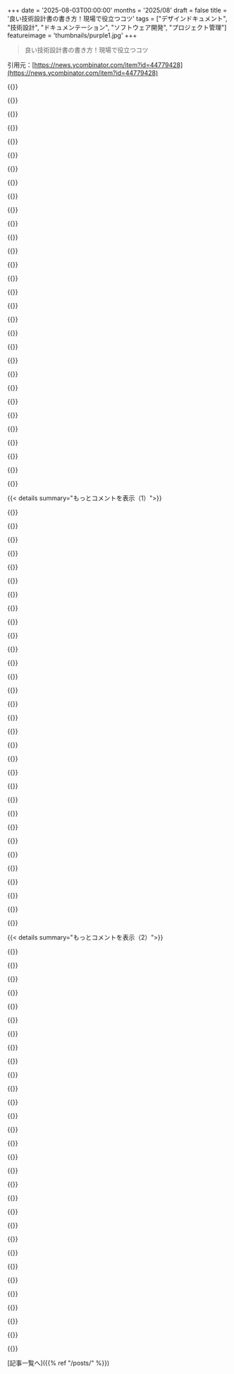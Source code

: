 +++
date = '2025-08-03T00:00:00'
months = '2025/08'
draft = false
title = '良い技術設計書の書き方！現場で役立つコツ'
tags = ["デザインドキュメント", "技術設計", "ドキュメンテーション", "ソフトウェア開発", "プロジェクト管理"]
featureimage = 'thumbnails/purple1.jpg'
+++

> 良い技術設計書の書き方！現場で役立つコツ

引用元：[https://news.ycombinator.com/item?id=44779428](https://news.ycombinator.com/item?id=44779428)




{{<matomeQuote body="技術設計書は三層構造が良いよ。一層目は問題提起、ゴール、ノンゴール、要求事項。二層目は機能仕様で、外部から見たシステムの動きを記述。三層目は技術仕様で、内部構造を説明するんだ。各セクションは前のセクションから派生して、問題理解、要件の適切性、機能仕様の要件達成、技術仕様の実装を正当化すべきだよ。もし最初の層に問題があれば、それ以降を読む必要はないしね。よくあるのは技術仕様だけ書かれた設計書だけど、これだとレビューで適切なフィードバックができないんだ。そもそも解決すべき問題がチーム内で合意されてるかも怪しいよね。" userName="nickm12" createdAt="2025/08/04 05:52:24" color="#45d325">}}




{{<matomeQuote body="この三層構造に付け足しね。一層目には利害関係者を明確にして、現状のAS-ISをスクリーンショット付きで記述すると、みんな何の話かすぐ分かるよ。二層目には検討した代替案と、それを選ばなかった理由もリストアップするといいね。三層目は開発者が選んだ技術設計についてメモを書く感じで、最も重要なのは選択理由だよ。どの層でも参照を追加して使おう。あと、『Less is more』って感じで、長文より一枚の絵の方がずっと伝わるからね。" userName="barrystaes" createdAt="2025/08/04 15:23:11" color="#ff5c5c">}}




{{<matomeQuote body="うん、全部同意だよ。全ての設計書に全てのセクションが必要ってわけじゃないけど、読者が背景とか利害関係者を知ると助かるなら、それは設計の前に書くべきだね。" userName="nickm12" createdAt="2025/08/05 02:35:47" color="#785bff">}}




{{<matomeQuote body="ちょっと補足だけど、各セクションには可能性の分岐があるんだ。ある問題に対しては色々な機能仕様で解決できるし、ある機能仕様に対しても色々な実装方法がある。これらの可能性の中から選択する行為が『設計』なんだよ。だから設計書には、どんな選択をしたか（時には選ばなかった選択も）と、その理由をちゃんと書き出すべきなんだ。" userName="nickm12" createdAt="2025/08/05 02:49:16" color="#ff33a1">}}




{{<matomeQuote body="参照実装のセクションとか、形式的証明も良いかもね。例えば、セキュアなプロトコルについて議論する時には特に役立つんじゃないかな。" userName="amelius" createdAt="2025/08/04 09:07:47" color="">}}




{{<matomeQuote body="うん！Non-goalsってめちゃくちゃ大事だよ。ITの世界だと全部仮想的だから、理論上は何でも可能だと思われがちだけど、明確な制限を設けないと解決策の空間が無限になっちゃって、プロジェクトが『セカンドシステム効果』でダメになっちゃうことだってあるんだ（最初のシステムでもね！）。機械工学や電気工学だと、物理的に不可能な目標は明らかだから、Non-goalsとしてわざわざ mention しなくてもいいんだけどね。" userName="jeffrallen" createdAt="2025/08/04 07:27:48" color="#785bff">}}




{{<matomeQuote body="記事からの引用で印象的なのが二つあるね。一つはXのスクリーンショットから『書くというプロセスが、あなたのアイデアを10倍良くする』ってとこ。もう一つは冒頭近くの『最も説得すべき人は、著者自身だ』ってとこ。設計書って本当に重要で、長年この業界にいるけど、Product Managerと名乗る人たちも含め、設計書のアイデアに反発するのを見ると未だに驚くよ。Leslie Lamportも言ってたけど、『書くことは、私たちの思考がいかに雑であるかを教えてくれる、自然な方法だ』ってね。技術的な文章の質を上げたい人は、『Write Like an Amazonian』を読んでみるといいよ：https://medium.com/@apappascs/write-like-an-amazonian-14-tip..." userName="patrickmay" createdAt="2025/08/03 21:16:03" color="#785bff">}}




{{<matomeQuote body="『形容詞をデータに置き換えろ』って考え方がIT業界全体に浸透しすぎたせいで、今もらう履歴書は数字で溢れかえってて、正直どう評価したらいいのか分からないんだよね。" userName="apwell23" createdAt="2025/08/03 21:53:42" color="">}}




{{<matomeQuote body="もうこれ以上、『XをN%削減した』って言う『ベテランのプロフェッショナル』からの履歴書が来たら、採用活動を閉じて、IT業界を辞めて、世捨て人になるからね。追伸：このコメントを打ってる最中に、まさにそんな履歴書が来て、今モンゴルへ逃亡しようとしてるよ。" userName="MOARDONGZPLZ" createdAt="2025/08/03 22:04:33" color="">}}




{{<matomeQuote body="レジュメに数字を書くことへの批判がわからないな。俺は会社でEC2費用を1000万ドル削減した。これは誇れる実績だ。レジュメにはどう書けばいい？「EC2費用を大幅削減！」か？デタラメなレジュメが多いのはわかるが、それは面接で確認すればいい話。俺は自分の成果について全て話せるし、他の人もそうあるべきだ。できなきゃ誇張だとわかるだろ。" userName="atomicnumber3" createdAt="2025/08/04 01:18:54" color="#45d325">}}




{{<matomeQuote body="ジュニアレベルの採用経験しかないが、レジュメの実績はあまり気にしなかったな。俺が見てたのは「能力」だ。EC2の例は例外だが、大抵の実績は評価基準がない。「2400万ドル管理した」って言われても、もっと管理してる人もいるかもだし、本人が怠け者だった可能性もあるだろ？それより、どんな問題を解決できるか、どんなツールや技術に詳しいかを知りたい。数字だけじゃ役に立たない。" userName="cfiggers" createdAt="2025/08/04 10:42:30" color="#ff33a1">}}




{{<matomeQuote body="レジュメで嘘をつくなら、評価段階ではどうしようもない。多くのレジュメがデタラメなスキルを書いてる。候補者の実績や貢献が自分の会社にどう関連するか不明なら、それは質の低いレジュメだ。実績が重要なのは、再現性があるはずだから。「くだらない修正で何百ものエンジニアリング時間を削減した」ってのが本当なら、その人は時間短縮もでき、自分の仕事の意味も理解してるはずだ。" userName="Sinthrill" createdAt="2025/08/04 15:00:11" color="#785bff">}}




{{<matomeQuote body="解決してきた問題については、解決できる問題よりもごまかしが効かない部分がある。" userName="Thrymr" createdAt="2025/08/04 18:06:27" color="">}}




{{<matomeQuote body="面接官として何百回も経験したけど、レジュメの記述は不完全なことが多い。「レイテンシを5％削減」なら中央値かロングテールか聞くし、「MLモデルで収益X%増」ならどんな層に影響があったか、回帰や対照群は？と聞くね。技術詳細にこだわるかより、本当に理解してるか確認したい。理解してないなら不採用。もし本当なら良いアイスブレイクになる。PS: 君を面接するなら「どうやったか」聞くよ。" userName="marcyb5st" createdAt="2025/08/04 07:28:09" color="#ff5733">}}




{{<matomeQuote body="それ全部レジュメに書くの？" userName="afro88" createdAt="2025/08/04 08:42:32" color="">}}




{{<matomeQuote body="いや、ヒントでいいんだ。「レイテンシをp99で」みたいに2語加えるだけで、仕様が明確になり信頼性が大幅に上がると思うよ。" userName="marcyb5st" createdAt="2025/08/04 09:12:30" color="#ff5c5c">}}




{{<matomeQuote body="その成功例は良いね。でも、経験2年未満のジュニア開発者のレジュメで、すべての項目がビジネス目標達成ばかりで、技術スキルがほとんど書かれてないのを最近よく見るよ。10年以上採用マネージャーをしてるけど、最近の傾向だね。" userName="taude" createdAt="2025/08/04 11:56:11" color="">}}




{{<matomeQuote body="そのやり方はRedditの`/csmajors`とか`/cscareers`とかで常に説かれてるフォーミュラだね。" userName="apwell23" createdAt="2025/08/04 12:33:24" color="">}}




{{<matomeQuote body="技術系の面接官に感銘を与えたいなら、どれだけ儲けたかより、どんなスマートなアイデアを出してどう実装したかの方が興味を持たれるだろうね。" userName="teiferer" createdAt="2025/08/04 07:03:55" color="">}}




{{<matomeQuote body="それで全然OKだよ。面接でその成果をどうやって出したか説明し、スキルを示すことが重要。そこで多くのデタラメはバレるんだ。数字が多すぎたり、正確すぎたりする履歴書は捨てたことないね。むしろ、漠然としてて事実に基づかない大げさな言葉ばかりで情報が少ない履歴書に注意してるよ。" userName="paffdragon" createdAt="2025/08/04 07:14:40" color="#ff33a1">}}




{{<matomeQuote body="ここでいくら文句言っても、俺も含めほとんどの読者が数字を流し読みしてる事実は変わらないよ。お前が言うように、ほとんどがデタラメだからな。だから気にしないなら今のままでもいいけど、気にするなら自分を際立たせる別の伝え方を考えてみたらどうかな。" userName="pertymcpert" createdAt="2025/08/04 02:42:40" color="">}}




{{<matomeQuote body="俺は履歴書でそうするの好きだし、俺の知ってるほとんどの人もそうだね。調査結果見てみたいけど、一般的とは思えないな。とはいえ、俺は通常、コードを速くするといった、とても測定可能な領域に注目してるよ。" userName="SatvikBeri" createdAt="2025/08/04 03:14:57" color="#ff5733">}}




{{<matomeQuote body="ここ数年で大量の履歴書を読んで、そのやり方にはもううんざりしてるんだ。実際、今は数字を控えめに使ってる履歴書以外は好意的に見てないよ。俺が読んだ中で最高の履歴書（そして最強の候補者）は、自分のスキルと経験にすごく自信を持ってて、少し個性（できる範囲でね）を見せてた履歴書だったな。" userName="pertymcpert" createdAt="2025/08/05 21:33:13" color="#785bff">}}




{{<matomeQuote body="ジュニアデベロッパーには申し訳ないと思うよ。俺は今、自分のプロフェッショナルネットワーク経由じゃないと仕事考えないレベルだ。LinkedInとかの”ワンクリック応募”は、リモートワーカーにとって業界最悪の出来事だろうね。<br>俺の時代は、応募する会社に合わせて履歴書を調整して、関連する経験を強調してた。カバーレターも付けてたよ。毎日大量に応募しまくるとかじゃなかったな。" userName="zdragnar" createdAt="2025/08/04 06:21:03" color="">}}




{{<matomeQuote body="テクニカルポジションの採用マネージャーとして、これは問題ないし、”履歴書の専門家”もよく提案してる。俺が頭に来るのは、本人が担当した元の設計が問題で、それをあるべき状態に戻しただけなのに成果として語るパターンだね。これ、履歴書でも社内でもよく見るんだ。レベルが高いほど節約額は大きいけど、元々の無駄がひどかっただけってことが多いね。" userName="methods21" createdAt="2025/08/08 21:14:03" color="#45d325">}}




{{<matomeQuote body="俺はよく”XをN%削減”ってのを、ちょっとした嘘だと思って読んでるよ。N%がどれだけ正確に測定されたか、そしてそのN%全部が彼らの仕事によるもので、他の要因じゃないとどうやってわかるのか説明しないからね。だから、彼らは雑な仕事をしてて、優秀なエンジニアというよりは、お役所仕事に傾倒してるって印象を受けるんだ。" userName="silvestrov" createdAt="2025/08/04 09:47:54" color="#38d3d3">}}




{{<matomeQuote body="そういう数字を提示するのは、マネジメントをやる気にさせるために『Soft Skills Engineering』ポッドキャスト[0]でよく推奨されてるアドバイスだよ。数字の意味があるかどうかは疑わしいことが多いって意見には同意するね。<br>[0] https://softskills.audio/" userName="layer8" createdAt="2025/08/04 12:34:20" color="">}}




{{<matomeQuote body="履歴書にある数字入りの箇条書きの99%はでっち上げのでたらめだし、残りの1%も個人の功績とは言えないから、個人の履歴書に書くのは馬鹿げてるよ。" userName="kingkongjaffa" createdAt="2025/08/03 22:02:03" color="">}}




{{<matomeQuote body="その気持ちはわかるけど、結論には同意しないな。数字は悪用されることもあるけど、具体性があるから、それを問い詰めてデタラメだと指摘できる。数字を書かない人を責めないけど、それが本当に必要だったのか判断しにくいんだ。<br>採用マネージャーとして、外部企業の特定の仕事のエンジニアリング価値を主観的に評価したくはないけど、候補者が貢献すべき最高レベルの目標を理解してるかは知りたい。指標は、たとえ欠陥があっても、そういう会話の良いきっかけになるんだ。" userName="dasil003" createdAt="2025/08/04 00:56:03" color="#38d3d3">}}




{{<matomeQuote body="履歴書がゴミ箱行きにならないように言われてるから、みんなそうするんだ。悪いのは採用業界だよ。" userName="Lich" createdAt="2025/08/03 22:31:13" color="#ff5733">}}




{{< details summary="もっとコメントを表示（1）">}}

{{<matomeQuote body="採用担当は採用マネージャーの要求次第だよ。嘘つき候補者がすり抜けたり、特定の方法が良いと分かると、みんな真似してひどくなる。Leetcodeが良い例だね。業界全体で悪い採用を助長してるんだ。高給取りが低給取りを馬鹿にするのはおかしいし、採用担当を教育しないとダメだよ。" userName="kjellsbells" createdAt="2025/08/04 03:23:05" color="#ff33a1">}}




{{<matomeQuote body="「XをY%改善」みたいな数字は嘘くさいし、検証できないのにLinkedInとかで流行ってるよね。数字がなくても本質は伝わるし、俺は面接官として、ちゃんと貢献できる奴か見抜く質問をするから関係ないね。" userName="corytheboyd" createdAt="2025/08/03 22:50:49" color="#38d3d3">}}




{{<matomeQuote body="CVは非技術系のHR/採用担当がスクリーニングするから問題なんだ。ワンクリック応募で大量に来るし、HRは形式重視で「XをY%」を見る。本来は応募を制限して、HRが電話とかでしっかりスクリーニングすべきだよ。" userName="slt2021" createdAt="2025/08/04 00:01:43" color="#ff5733">}}




{{<matomeQuote body="デザインレビュアーとして、良いドキュメントは、難解な解決策でも読者にシンプルに伝わるようにするべきだよ。「時間があればもっと短い手紙を書いただろう」って言葉が好き。デザインドキュメントは複雑な事を簡潔に示し、開発の苦労話は別の場所へ。分かりやすく進む道を示すのが大事だね。" userName="B-Con" createdAt="2025/08/03 21:51:05" color="#785bff">}}




{{<matomeQuote body="「これでバイクシェッディングが起きるか？」「これってバイクシェッディングする価値あるか？」って自分に問いかけるんだ。初めて読む人にも難しいアイデアを簡単に理解させつつ、どうでもいいのにコメントされがちな問題は避けるのが目標だね。" userName="zeroCalories" createdAt="2025/08/04 03:36:27" color="#45d325">}}




{{<matomeQuote body="「時間があればもっと短い手紙を書いただろう」って言葉、俺も好きだよ。" userName="dkdcio" createdAt="2025/08/04 00:24:24" color="">}}




{{<matomeQuote body="「時間Tは長さLに反比例する」ってことだね。「T ∝ 1/L」だよ。" userName="wavemode" createdAt="2025/08/04 03:00:34" color="">}}




{{<matomeQuote body="むしろ「ΔLはlog(T)に比例する」って感じじゃない？数式だと「ΔL ∝ log(T)」だよ。" userName="layer8" createdAt="2025/08/04 12:42:10" color="">}}




{{<matomeQuote body="「設計は最適であるべき」ってのは、ちょっと違うと思うな。むしろ十分であることが大事。ソフトウェア設計は制約とトレードオフの対処だ。設計書ではそれらを明確にして、要件を満たすアプローチを示すべき。完璧は無理だし、問題は起きる。設計の目標はリスクを減らし、関係者に何をどう作るか伝える事さ。" userName="nickm12" createdAt="2025/08/04 05:39:11" color="#785bff">}}




{{<matomeQuote body="「許容できるトレードオフ」とか「要件と制約を満たす」って、結局「制約下の最適化」と同じじゃない？これで「最適じゃないけど十分な解決策」って話になるのが理解できないな。" userName="addcommitpush" createdAt="2025/08/04 06:23:18" color="">}}




{{<matomeQuote body="「最適」って辞書だと「最高」だけど、エンジニアリングでは「完璧じゃなくても複数の制約を満たすもの」って意味もあるんだよ。実際、「パレート最適」って概念が近い。トレードオフを明確にすれば、後で状況が変わった時に違う選択ができるから、設計書に書くのはめっちゃ大事だよ。" userName="bux93" createdAt="2025/08/04 06:53:34" color="#ff5733">}}




{{<matomeQuote body="「最適」って、大体は「ある目的関数に基づく最適」って解釈してる。技術設計だと考慮点が多いから目的を明確にするのは難しいよね。例えばネットワークサービスなら、コードのシンプルさ、レイテンシー、運用コストとか色々。もしもっと良い設計があったとしても、提示した設計で問題解決できて制約も満たしてるなら、それは失敗じゃないって思うな。" userName="nickm12" createdAt="2025/08/05 02:43:47" color="#38d3d3">}}




{{<matomeQuote body="「許容できるトレードオフを行うこと」の同義語は「最適化」じゃなくて、「妥協」って言葉だよ。" userName="closewith" createdAt="2025/08/04 08:52:31" color="">}}




{{<matomeQuote body="設計って固定じゃないから、後で改善できるようにしとくべきだね。どこまで詳細に書くかってのが大事で、「これは不明だけど知ってること（Known unknowns）」を明確にするのがポイント。High Level DesignsとLow Level Designsは別物で、移行時に十分なアプローチが最適化されるようにするんだよ。" userName="jimmySixDOF" createdAt="2025/08/04 06:51:45" color="#ff5733">}}




{{<matomeQuote body="ここで言う「最適」には、時間とか労力とかコストも含まれるんだよ。完璧な解決策ってわけじゃないけど、解決策の効果と投入する労力のバランスが取れてるって意味で「最適」なんだ。" userName="kevincox" createdAt="2025/08/05 10:43:54" color="#ff5733">}}




{{<matomeQuote body="明確なドキュメント作成のアドバイスは素晴らしいね。でも承認後にどう維持するかの話がないな。「設計の考古学」にならないように、Andrew Harmel-Lawが提唱する軽量なArchitecture Decision Records（ADRs）ってのが役立つかも。コードと一緒に置いておけば、意思決定の経緯が追えるし便利だぞ。詳細はこのリンク見てくれ: https://martinfowler.com/articles/scaling-architecture-conve..." userName="farkin88" createdAt="2025/08/03 23:34:23" color="#ff33a1">}}




{{<matomeQuote body="うーん、Martinfowler.comのリンク、じっくり読む必要ありそうだね。「Advice Process」ってとこで、マネージャーって肩書きの人は読む気なくしそう。ADRsについて調べようとしたけど、Thoughtworksのリンクを辿ったらダウンロードボタンとか出てきて、ちゃんとした定義が見つけられないよ。ADRsの定義、教えてくれないかな？" userName="gerdesj" createdAt="2025/08/03 23:53:42" color="">}}




{{<matomeQuote body="外部リンクが多くて分かりにくいよね。Martinfowler.comの「The Four Supporting Elements」セクションにある「1. A Thinking and Recording Tool: Decision Records.」を見てみて。直接リンクはここね: https://martinfowler.com/articles/scaling-architecture-conve...<br>ADRsは「成果物と一緒にソースコードリポジトリに保存されることが多い、軽量なドキュメント」って定義されてるよ。「Elements of an ADR」表もあるから、見つからなかったらまた聞いてね。" userName="farkin88" createdAt="2025/08/04 00:16:08" color="#38d3d3">}}




{{<matomeQuote body="Session Messengerは設計やアーキテクチャがコロコロ変わって、どこにも決定版の情報がない状態だね。そういえば、安全なメッセージングならSignalを使うべきだよ、絶対にね。" userName="commandersaki" createdAt="2025/08/04 01:21:40" color="">}}




{{<matomeQuote body="技術設計書（ADR）のレビューでセキュリティやプライバシー、コンプライアンスの承認を得るのに90日もかかるってホント？そんなに時間がかかるなら、どのPRも90日以内にマージされないんじゃないかな。これはプロセスが重すぎない？" userName="closeparen" createdAt="2025/08/04 04:22:35" color="#ff33a1">}}




{{<matomeQuote body="プロセス肥大化はわかるよ。でも、ADRは思ってるより重くないはず。PostgresからAurora移行みたいなのは普通にコードレビューだし、大きな変更はADRがあってもなくてもセキュリティ／コンプライアンスレビューは必要だ。ADRは決定を文書化するだけで、決定自体を作るわけじゃない。むしろ文書化されてないと、インシデント時に大変だよ。実際に大規模導入した人の話を聞きたいな。" userName="farkin88" createdAt="2025/08/04 05:27:10" color="#785bff">}}




{{<matomeQuote body="Amazonの会議で資料をその場で読むって慣習、変だよね。時間の無駄だし、事前に読めばミーティングはもっと短くなるはず。Googleの設計レビューでも、みんな事前に読まずに来てたな。たぶんドキュメント文化が弱かったからだと思う。事前に読む文化があれば、ミーティングはもっと議論に集中できて良いのに。" userName="mtlynch" createdAt="2025/08/04 00:52:56" color="#ff33a1">}}




{{<matomeQuote body="Amazonのやり方は、誰も事前に資料を読まない現実に対応してるんだ。会議が多すぎて準備できないからね。理論的には穴だらけに見えるけど、Amazonでは実際にこのやり方で意思決定できてるみたいだよ。結果を見れば、このアプローチのメリットがデメリットを上回ってるってことなんだろうね。" userName="Uehreka" createdAt="2025/08/04 01:07:50" color="#ff5733">}}




{{<matomeQuote body="Amazonのやり方って変じゃない？エンジニアに何か期日までにやってほしいのに、座らせて見張ってないとやらないって諦めてるみたいだよね。そんなこと他にないんじゃないかな。" userName="mtlynch" createdAt="2025/08/04 02:02:33" color="">}}




{{<matomeQuote body="大企業だと、マネジメントからの指示やインセンティブがないと、ほとんどのことは無視されることが多いよ。メールの返信がなくても「ミーティング設定しろ」って言われるのが普通。だから、誰かに何かやってほしいなら、カレンダーに「ミーティング」として時間をブロックするんだ。そうすれば、その時間内でちゃんと対応してくれるからね。" userName="nlawalker" createdAt="2025/08/04 02:44:54" color="#ff33a1">}}




{{<matomeQuote body="いつも仕事は時間より多いから、優先順位をつけないとね。マネージャーからの指示は優先信号だし、ミーティングもそう。でも、資料を読むだけじゃ生産物にならないから、優先順位が低くなりがちだよ。" userName="justsid" createdAt="2025/08/04 05:42:07" color="#ff33a1">}}




{{<matomeQuote body="それならミーティングを2回にしたら？1回目は個人が好きな時間に資料を読む「読書時間」、そして2回目はみんなで集まって本番のミーティングだよ。" userName="rixed" createdAt="2025/08/04 04:49:59" color="">}}




{{<matomeQuote body="みんなコンテキストスイッチのコストは知ってるのに、なんで不必要に2回もスイッチ増やすんだよ？資料を読む時間を指示されるのが嫌なだけじゃない？" userName="closewith" createdAt="2025/08/04 09:01:10" color="">}}




{{<matomeQuote body="このルールって、コードを書く時間がある若手エンジニアのためじゃなくて、普段は口頭でしかやり取りしない忙しいリーダー層のためのものだよ。" userName="closeparen" createdAt="2025/08/04 04:16:58" color="#38d3d3">}}




{{<matomeQuote body="エンジニアはドキュメントを読む時間が割り当てられてないんだよね。" userName="melagonster" createdAt="2025/08/04 02:09:10" color="">}}

{{</details>}}




{{< details summary="もっとコメントを表示（2）">}}

{{<matomeQuote body="会社ってそんなもんでしょ？部屋をオフィスって呼んで、お世話係をマネージャーとかリードって呼んでるだけだし。" userName="navane" createdAt="2025/08/04 12:09:06" color="">}}




{{<matomeQuote body="＞でもそれって変じゃない？エンジニアに締め切りまでに何かやらせるのに、会議室に集めて見張らないとやらないって諦めてるの。会議って本来、非同期でできるはずなのに、なぜかできてないコミュニケーションを強制的に進めるためのものだよね。" userName="joshuamorton" createdAt="2025/08/04 08:42:53" color="#ff5733">}}




{{<matomeQuote body="それには反対だな。そんな会議がある会社は会議文化が未熟だと思う。会議は情報伝達じゃなくて、低遅延の共同作業のためだよ。デザインドキュメントを読むのは各自のペースがあるから非同期の方が効率的だね。でもトレードオフを議論するのは、会議で直接話す方がメールより効率的だ。デザインドキュメントがXを提案してて、キミはYが良いと思ってるとき、メールだと全ての利点・欠点を書き出さないといけないけど、会議なら20%の理由で納得させられるかもね。" userName="mtlynch" createdAt="2025/08/04 12:22:34" color="#38d3d3">}}




{{<matomeQuote body="＞キミの言うことは組織的に非効率的だよ。そういう理由はデザインドキュメントに書いとくべきだね。最終決定だけでなく、正当性もね。キミが「未熟な会議文化」と呼ぶものを、僕は「成熟したドキュメンテーション文化」と呼ぶよ。会社によって違うけど、Amazonのやり方は変で子供っぽいと思うけど、「ステークホルダーがオフライン／非同期でデザインを承認してない場合のみ会議が必要」って意見は変わらないな。" userName="joshuamorton" createdAt="2025/08/04 18:33:13" color="#ff5c5c">}}




{{<matomeQuote body="決定とその議論はドキュメントに記録すべきだってのは同意だよ。全部が書かれるべきじゃないって言っただけさ。ライブで議論して、後でドキュメントに要約すればいいんだ。関連して、デザインドキュメントに全ての議論を永久に残す必要はないと思うな。Googleにいたとき、各行に20件ものコメントがびっしりついてるデザインドキュメントを読むのが嫌だったよ。僕はドキュメントの持ち主として、そういうコメントスレッドを解決に導いて、議論の簡潔な要約を付録に書いて、スレッドを解決してたね。" userName="mtlynch" createdAt="2025/08/04 19:58:56" color="#45d325">}}




{{<matomeQuote body="＞その通りだよ、全てのやり取りは要らないけど、関連する情報はどこかに書き留めておくべきだね。" userName="joshuamorton" createdAt="2025/08/04 20:42:03" color="#ff5c5c">}}




{{<matomeQuote body="＞会議は情報伝達じゃなくて、低遅延の共同作業のため。でもドキュメントなしだと、会議での共同作業って非効率になりがちだ。話が食い違ったり、議論が不明瞭になったり、一度に一人しか話せないからね。事前にドキュメントがあれば、会議の目的が明確になり議論を導けるし、みんな並行してコメントできるから効率的だよ。会議中にドキュメントを読むのは、主催しない会議の準備不要で、他の時間を管理できるから、忙しいマネージャーには大きなメリットだね。" userName="newAccount2025" createdAt="2025/08/04 13:29:47" color="#45d325">}}




{{<matomeQuote body="僕は事前にドキュメントを読んで、議論トピックを決めてから会議に臨むべきだと主張してるよ。＞ドキュメントなしだと会議が非効率になるって言うけど、それ会議一般の問題じゃない？キミは何を主張してるの？<br>「会議中にドキュメントを読むのが時間の管理に役立つ」って？他人に時間を管理させるのが効率的ってこと？5分で読めるのに10分強制されるのはおかしいだろ。自分で好きな時間に読んで、余計な5分を無駄にしない方が効率的だよ。Amazonのやり方って、子供の時間を管理するみたいだね。" userName="mtlynch" createdAt="2025/08/04 13:44:32" color="#ff33a1">}}




{{<matomeQuote body="＞会議の問題は変わらないって言うけど、ドキュメント必須にすれば主催者が事前に考えるから、議題が明確になって議論を導けるよ。<br>＞他人に時間管理させるのが効率的って？一緒にドキュメント読むなら、僕らは参加するだけ。事前に読むのは自分でスケジュール調整が必要で、忙しいマネージャーには大変なんだ。「5分で読めるのに10分座らされるのがどう役立つ？」って？僕は実践で問題ないね。余った時間はフィードバック考えたりSlack見たりできるし。" userName="newAccount2025" createdAt="2025/08/06 00:51:56" color="#ff5733">}}




{{<matomeQuote body="問題を解決するのに人間性を変えようとするなら、それは間違ったやり方だね。" userName="closewith" createdAt="2025/08/04 08:59:33" color="#785bff">}}




{{<matomeQuote body="俺がいた会社もこのやり方をしてたけど、他の方法より好きだったな。ふつう会議では口頭かパワーポイントで情報共有するけど、例えばスタンドアップミーティングが各自の進捗報告になっちゃうのは最悪。みんなで書いた資料を会議の最初に数分かけて読む方がずっとマシだよ。あと、資料は5分くらいで読めるし、長いのはめったにないかな。事前読書が理想だけど、一人でも読んでないとダメになるから、メリットよりコストが大きいと思うんだ。" userName="SatvikBeri" createdAt="2025/08/04 06:11:54" color="#38d3d3">}}




{{<matomeQuote body="Amazonを真似て特定の会議でやってたけど、普通の会議ではみんな事前に資料を読まなかったんだ。事前読書を勧めると、みんな適当にしか読まないし、マネージャー任せになっちゃうのが問題だね。だから、会議冒頭に10分読書時間を取る方がずっとうまくいくよ。それに、普通の会議でもメインの発表者が背景説明に10分くらい使うんだから、それを冒頭に集約して情報量を増やせるって考え方もあるよね。" userName="prasoon2211" createdAt="2025/08/04 06:24:08" color="#ff5733">}}




{{<matomeQuote body="＞貴重な会議時間をみんなで資料を読むのに費やすのはもったいない。事前に読めば会議はもっと短くなるはず。<br>みんな事前に読まないから、資料に書いてあることをまた議論することになって結局時間の無駄なんだよ。" userName="18172828286177" createdAt="2025/08/04 07:06:24" color="#ff5733">}}




{{<matomeQuote body="＞事前に読めば会議はもっと短くなるはず。<br>会議内で読もうが外で読もうが、費やす時間に差はないよ。むしろ会議内で読んだ方が集中できるから、時間の使い方は良くなるはず。それに、十分に事前に用意されてる資料なんて、ごくわずかだろうね。" userName="stronglikedan" createdAt="2025/08/04 16:18:05" color="#ff5733">}}




{{<matomeQuote body="＞会議内で読もうが外で読もうがかかる時間は同じ。<br>この点については、俺が返信してるコメントで直接触れてるから読んでみてよ。" userName="mtlynch" createdAt="2025/08/04 20:01:36" color="">}}




{{<matomeQuote body="事前に読めば会議が短くなるって話だけど、事前に読むのを「宿題」にするか、会議の冒頭に読むのを「会議内作業」とするかの違いだよね。同僚が会議外でどれだけ時間あるか分からないから、会議内作業として強制すれば、みんな資料を読む時間を確保できるし、記憶も新しいはず。準備度合いが不明より、少しくらい準備不足の人がいる方がマシってことだね。" userName="dfxm12" createdAt="2025/08/04 18:06:20" color="#785bff">}}




{{<matomeQuote body="いつ資料を読むのが問題なの？もし会議に時間がかかるなら、もっと時間取ればいいだけじゃない？唯一の欠点は会議の予約が難しくなることだけど、結局全体の時間は変わらないんだから。" userName="zeroCalories" createdAt="2025/08/04 03:25:46" color="">}}




{{<matomeQuote body="これまでに挙げられた理由（読むのが遅い人への配慮など）に加えて、新しい情報は議論する前に一度頭の中で整理する時間があった方が、一部の人にとっては良いってこともあるんだよ。" userName="rixed" createdAt="2025/08/04 04:53:14" color="">}}




{{<matomeQuote body="これって本当の問題じゃないと思うな。エンジニアになるくらい賢い人なら15分で6ページくらい読めるでしょ（読めないならその資料が悪い）。それに、読んで新鮮なうちに議論する方が忘れにくいから、たぶんそっちの方が良いんじゃない？" userName="zeroCalories" createdAt="2025/08/04 10:40:51" color="#ff5c5c">}}




{{<matomeQuote body="みんなが同じ認識じゃなかったり、自分のケースが考慮されてないって心配してると、マジで時間無駄にしちゃうよね。" userName="prpl" createdAt="2025/08/04 01:01:27" color="">}}




{{<matomeQuote body="経験上、会議で決まらないことは、もう絶対に進まないんだよな。" userName="c-linkage" createdAt="2025/08/04 01:07:12" color="">}}




{{<matomeQuote body="技術文書の書き方を学んだら、要約力が爆上がりしたよ。授業では“赤ペンで削る”アプローチ（書いて、消して、書き直す）を強調してて、最小限の言葉で明確に伝えることを学んだ。これは練習でどんどん楽になるし、チームにも共有してるけど、継続的な訓練が大事だよね。" userName="lastdong" createdAt="2025/08/03 23:23:51" color="#785bff">}}




{{<matomeQuote body="うまくいくプロセスはこれ！<br>1. 頭の中のものを全部ドキュメントに吐き出す（音声入力で早くするとか）<br>2. LLMに構造と流れを整理させる。読みやすくするために思考を整理してるだけだから、これは捨ててもいいかも。まだ思考を練ってる段階ね。<br>3. LLMの出力を出発点にするか、ゼロからアウトラインを書く。それを下書きにする。<br>4. 簡素化する：言葉を削ったり、難しい言葉を簡単な言葉にしたり。<br>5. ステップ4を繰り返す。<br>LLMは思考の垂れ流しと構造化のギャップを埋めてくれる。LLMからの出力は捨てる覚悟も必要だよ。最低30％は削れるし、意図を失わずにどれだけ削れるか驚くよ。" userName="cadamsdotcom" createdAt="2025/08/04 00:54:17" color="#38d3d3">}}




{{<matomeQuote body="自分で書いたものを編集する過程って、書き出すのと同じくらい大事だよ。そうすることで、性急な結論や考えが足りなかった点、欠陥に気づくんだ。書くことって、実は思考を深めるツールとしてもっと評価されるべきだと思う。これはコードにも言えることで、テストコードを書くことでさえ、メインのコード改善のヒントになることが多い。LLMはそこまで教えてくれないだろうけどね。" userName="breischl" createdAt="2025/08/04 04:23:02" color="#ff5c5c">}}




{{<matomeQuote body="展開して、要約して、圧縮して、また展開して、圧縮する。<br>そしたら誰かが具体的なこと聞いてきて、また展開する。<br>最終的には、自分のアイデアが満足したらLLMで圧縮するんだよな。<br>マジで、終わりのないジェットコースターみたいだわ。" userName="prpl" createdAt="2025/08/04 01:04:46" color="">}}




{{<matomeQuote body="良い設計書の書き方に関するヒントをよく見かけるけど、自分の思考を明確にするだけでなく、他者との効果的なコミュニケーションのためにも、それらが重要だってのは同意するよ。でも、こういう投稿には具体的な「良い設計書」の例が足りないことが多いんだよね。多くのドキュメントが社外秘なのは理解できるけど、学習者が参考にできる公開されてる優れた設計書の例ってないのかな？" userName="chartered_stack" createdAt="2025/08/04 06:33:03" color="#38d3d3">}}




{{<matomeQuote body="「でも、こういう投稿には具体的な『良い設計書』の例が足りない」って前のコメントにあったけど、この投稿自体が筆者の設計書作成哲学を実践してるんだよ。最初のヘッダーが「Goal」で、早めに目標を設定することに触れてる時点ではっきりわかるよね。" userName="dayjaby" createdAt="2025/08/04 12:53:31" color="#785bff">}}




{{<matomeQuote body="「良い設計書」の理解は自分の中から育てるべき。たくさんの設計書や記事を読んで、どれが良くてどれが分かりにくかったか、何が原因だったか考えてみよう。常に「この文章は気に入った？」って自分に問いかければ、何が良いのか時間をかけて分かるようになるよ。これは客観的じゃないし好みも違うから、「良い例」のアーカイブは作りにくい。コードと同じで議論になっちゃうからね。でも、みんなが同意できる核となる特性は確かにある。" userName="teiferer" createdAt="2025/08/04 06:56:50" color="#ff5c5c">}}




{{<matomeQuote body="どこかのコメントでantirezが言ってたんだけど、彼はコードを一行も書く前にプロジェクトの設計書を書いてるらしいよ。彼のGitHubプロジェクトを見たり、「antirez design documents」とか「antirez specification」でググってみるといいよ。<br>https://github.com/antirez" userName="i_don_t_know" createdAt="2025/08/04 07:06:11" color="#45d325">}}

{{</details>}}



[記事一覧へ]({{% ref "/posts/" %}})
